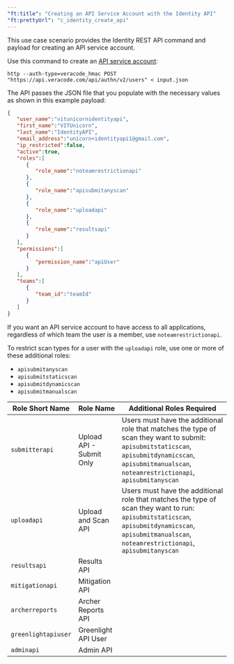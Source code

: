 ```yaml
---
"ft:title": "Creating an API Service Account with the Identity API"
"ft:prettyUrl": "c_identity_create_api"
---
```

This use case scenario provides the Identity REST API command and payload for creating an API service account.

Use this command to create an [API service account](https://docs.veracode.com/r/c_about_veracode_accounts):

```shell
http --auth-type=veracode_hmac POST "https://api.veracode.com/api/authn/v2/users" < input.json
```

The API passes the JSON file that you populate with the necessary values as shown in this example payload:

```json
{
   "user_name":"vitunicornidentityapi",
   "first_name":"VITUnicorn",
   "last_name":"IdentityAPI",
   "email_address":"unicorn+identityapi1@gmail.com",
   "ip_restricted":false,
   "active":true,
   "roles":[
      {
         "role_name":"noteamrestrictionapi"
      },
      {
         "role_name":"apisubmitanyscan"
      },
      {
         "role_name":"uploadapi"
      },
      {
         "role_name":"resultsapi"
      }
   ],
   "permissions":[
      {
         "permission_name":"apiUser"
      }
   ],
   "teams":[
      {
         "team_id":"teamId"
      }
   ]
}
```

If you want an API service account to have access to all applications, regardless of which team the user is a member, use `noteamrestrictionapi`.

To restrict scan types for a user with the `uploadapi` role, use one or more of these additional roles:

-   `apisubmitanyscan`
-   `apisubmitstaticscan`
-   `apisubmitdynamicscan`
-   `apisubmitmanualscan`

|Role Short Name|Role Name|Additional Roles Required|
|---------------|---------|-------------------------|
|`submitterapi`|Upload API - Submit Only|Users must have the additional role that matches the type of scan they want to submit: `apisubmitstaticscan`, `apisubmitdynamicscan`, `apisubmitmanualscan`, `noteamrestrictionapi`, `apisubmitanyscan`|
|`uploadapi`|Upload and Scan API|Users must have the additional role that matches the type of scan they want to run: `apisubmitstaticscan`, `apisubmitdynamicscan`, `apisubmitmanualscan`, `noteamrestrictionapi`, `apisubmitanyscan`|
|`resultsapi`|Results API||
|`mitigationapi`|Mitigation API||
|`archerreports`|Archer Reports API||
|`greenlightapiuser`|Greenlight API User||
|`adminapi`|Admin API||
